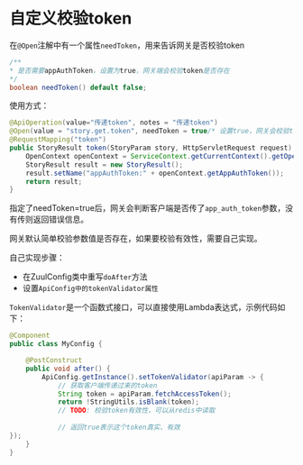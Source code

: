 # 自定义校验token

在`@Open`注解中有一个属性`needToken`，用来告诉网关是否校验token

```java
/**
* 是否需要appAuthToken，设置为true，网关端会校验token是否存在
*/
boolean needToken() default false;
```

使用方式：

```java
@ApiOperation(value="传递token", notes = "传递token")
@Open(value = "story.get.token", needToken = true/* 设置true，网关会校验token是否存在 */)
@RequestMapping("token")
public StoryResult token(StoryParam story, HttpServletRequest request) {
    OpenContext openContext = ServiceContext.getCurrentContext().getOpenContext();
    StoryResult result = new StoryResult();
    result.setName("appAuthToken:" + openContext.getAppAuthToken());
    return result;
}
```

指定了needToken=true后，网关会判断客户端是否传了`app_auth_token`参数，没有传则返回错误信息。

网关默认简单校验参数值是否存在，如果要校验有效性，需要自己实现。

自己实现步骤：

- 在ZuulConfig类中重写`doAfter`方法
- 设置`ApiConfig中的tokenValidator属性`

`TokenValidator`是一个函数式接口，可以直接使用Lambda表达式，示例代码如下：

```java
@Component
public class MyConfig {

    @PostConstruct
    public void after() {
        ApiConfig.getInstance().setTokenValidator(apiParam -> {
            // 获取客户端传递过来的token
            String token = apiParam.fetchAccessToken();
            return !StringUtils.isBlank(token);
            // TODO: 校验token有效性，可以从redis中读取
            
            // 返回true表示这个token真实、有效
});
    }
}
```

